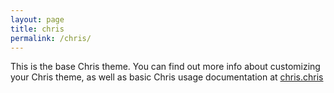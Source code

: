 ```yaml
---
layout: page
title: chris
permalink: /chris/
---
```


This is the base Chris theme. You can find out more info about customizing your Chris theme, as well as basic Chris usage documentation at [chris.chris](http://ultimatechris.club/)


